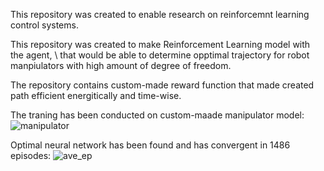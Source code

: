 This repository was created to enable research on reinforcemnt learning control systems. 

This repository was created to make Reinforcement Learning model with the agent, \\
that would be able to determine opptimal trajectory for robot manpiulators with high amount of degree of freedom.

The repository contains custom-made reward function that made created path efficient energitically and time-wise.

The traning has been conducted on custom-maade manipulator model:
![manipulator](https://user-images.githubusercontent.com/68538575/187937739-98aad980-dde1-443e-8715-ce68aef95103.png)

Optimal neural network has been found and has convergent in 1486 episodes:
![ave_ep](https://user-images.githubusercontent.com/68538575/187938098-7f0b3137-6d46-45f7-a1d9-fa38dc369ed3.png)
